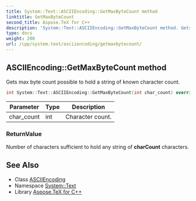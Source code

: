 ```yaml
---
title: System::Text::ASCIIEncoding::GetMaxByteCount method
linktitle: GetMaxByteCount
second_title: Aspose.TeX for C++
description: 'System::Text::ASCIIEncoding::GetMaxByteCount method. Gets max byte count possible to hold a string of known character count in C++.'
type: docs
weight: 200
url: /cpp/system.text/asciiencoding/getmaxbytecount/
---
```

## ASCIIEncoding::GetMaxByteCount method


Gets max byte count possible to hold a string of known character count.

```cpp
int System::Text::ASCIIEncoding::GetMaxByteCount(int char_count) override
```


| Parameter | Type | Description |
| --- | --- | --- |
| char_count | int | Character count. |

### ReturnValue

Number of characters sufficient to hold any string of **charCount** characters.

## See Also

* Class [ASCIIEncoding](../)
* Namespace [System::Text](../../)
* Library [Aspose.TeX for C++](../../../)
